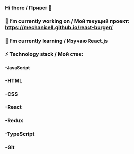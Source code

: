 ### Hi there / Привет 👋

### 🔭 I’m currently working on / Мой текущий проект: https://mechanicell.github.io/react-burger/
### 🌱 I’m currently learning / Изучаю React.js  

### ⚡ Technology stack / Мой стек: 
#### -JavaScript 
### -HTML 
### -CSS 
### -React 
### -Redux
### -TypeScript  
### -Git

<!--
**MechaniCell/MechaniCell** is a ✨ _special_ ✨ repository because its `README.md` (this file) appears on your GitHub profile.

Here are some ideas to get you started:

- 👯 I’m looking to collaborate on ...
- 🤔 I’m looking for help with ...
- 💬 Ask me about ...
- 📫 How to reach me: ...
- 😄 Pronouns: ...
- ⚡ Fun fact: ...
-->
